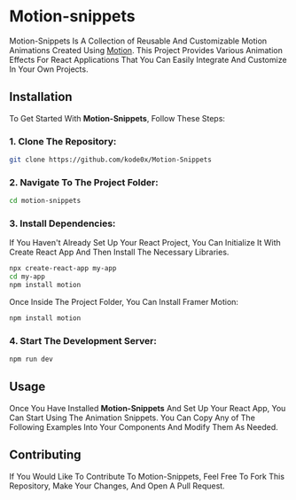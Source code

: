 # Motion-snippets

Motion-Snippets Is A Collection of Reusable And Customizable Motion Animations Created Using [Motion](https://motion.dev/). This Project Provides Various Animation Effects For React Applications That You Can Easily Integrate And Customize In Your Own Projects.

## Installation

To Get Started With **Motion-Snippets**, Follow These Steps:

### 1. Clone The Repository:

```bash
git clone https://github.com/kode0x/Motion-Snippets
```

### 2. Navigate To The Project Folder:

```bash
cd motion-snippets
```

### 3. Install Dependencies:

If You Haven't Already Set Up Your React Project, You Can Initialize It With Create React App And Then Install The Necessary Libraries.

```bash
npx create-react-app my-app
cd my-app
npm install motion
```

Once Inside The Project Folder, You Can Install Framer Motion:

```bash
npm install motion
```

### 4. Start The Development Server:

```bash
npm run dev
```

## Usage

Once You Have Installed **Motion-Snippets** And Set Up Your React App, You Can Start Using The Animation Snippets. You Can Copy Any of The Following Examples Into Your Components And Modify Them As Needed.

## Contributing

If You Would Like To Contribute To Motion-Snippets, Feel Free To Fork This Repository, Make Your Changes, And Open A Pull Request.
